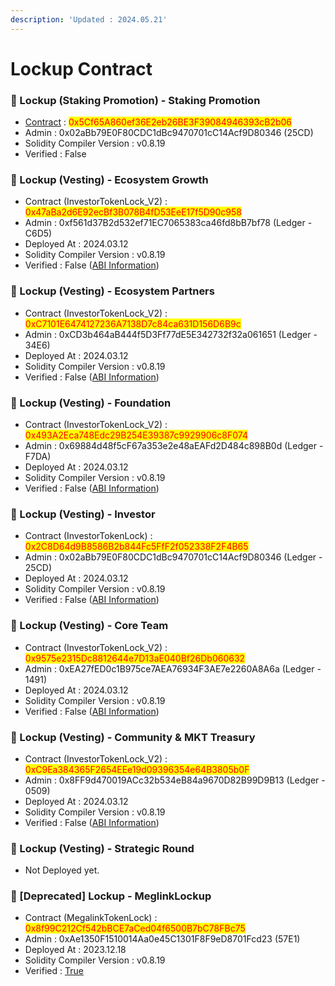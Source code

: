 ```yaml
---
description: 'Updated : 2024.05.21'
---
```


# Lockup Contract

### 📌 Lockup (Staking Promotion) - Staking Promotion

* [Contract](https://bscscan.com/address/0x5Cf65A860ef36E2eb26BE3F39084946393cB2b06)  : <mark style="color:red;">0x5Cf65A860ef36E2eb26BE3F39084946393cB2b06</mark>
* Admin : 0x02aBb79E0F80CDC1dBc9470701cC14Acf9D80346 (25CD)
* Solidity Compiler Version : v0.8.19
* Verified : False&#x20;



### 📌 Lockup (Vesting) - Ecosystem Growth

* Contract (InvestorTokenLock\_V2) : <mark style="color:red;">0x47aBa2d6E92ecBf3B078B4fD53EeE17f5D90c958</mark>
* Admin : 0xf561d37B2d532ef71EC7065383ca46fd8bB7bf78 (Ledger - C6D5)
* Deployed At : 2024.03.12
* Solidity Compiler Version : v0.8.19
* Verified : False ([ABI Information](https://mantisco.atlassian.net/wiki/spaces/BLOCKCHAIN/pages/428376865/CV+Contract+ABI))



### 📌 Lockup (Vesting) - Ecosystem Partners

* Contract (InvestorTokenLock\_V2) : <mark style="color:red;">0xC7101E6474127236A7138D7c84ca631D156D6B9c</mark>
* Admin : 0xCD3b464aB444f5D3Ff77dE5E342732f32a061651 (Ledger - 34E6)
* Deployed At : 2024.03.12
* Solidity Compiler Version : v0.8.19
* Verified : False ([ABI Information](https://mantisco.atlassian.net/wiki/spaces/BLOCKCHAIN/pages/428376865/CV+Contract+ABI))



### 📌 Lockup (Vesting) - Foundation

* Contract (InvestorTokenLock\_V2) : <mark style="color:red;">0x493A2Eca748Edc29B254E39387c9929906c8F074</mark>
* Admin : 0x69884d48f5cF67a353e2e48aEAFd2D484c898B0d (Ledger - F7DA)
* Deployed At : 2024.03.12
* Solidity Compiler Version : v0.8.19
* Verified : False ([ABI Information](https://mantisco.atlassian.net/wiki/spaces/BLOCKCHAIN/pages/428376865/CV+Contract+ABI))



### 📌 Lockup (Vesting) - Investor

* Contract (InvestorTokenLock) : <mark style="color:red;">0x2C8D64d9B8586B2b844Fc5FfF2f052338F2F4B65</mark>
* Admin : 0x02aBb79E0F80CDC1dBc9470701cC14Acf9D80346 (Ledger - 25CD)
* Deployed At : 2024.03.12
* Solidity Compiler Version : v0.8.19
* Verified : False ([ABI Information](https://mantisco.atlassian.net/wiki/spaces/BLOCKCHAIN/pages/428376865/CV+Contract+ABI))



### 📌 Lockup (Vesting) - Core Team

* Contract (InvestorTokenLock\_V2) : <mark style="color:red;">0x9575e2315Dc8812644e7D13aE040Bf26Db060632</mark>
* Admin : 0xEA27fED0c1B975ce7AEA76934F3AE7e2260A8A6a (Ledger - 1491)
* Deployed At : 2024.03.12
* Solidity Compiler Version : v0.8.19
* Verified : False ([ABI Information](https://mantisco.atlassian.net/wiki/spaces/BLOCKCHAIN/pages/428376865/CV+Contract+ABI))



### 📌 Lockup (Vesting) - Community & MKT Treasury

* Contract (InvestorTokenLock\_V2) : <mark style="color:red;">0xC9Ea384365F2654EEe19d09396354e64B3805b0F</mark>
* Admin : 0x8FF9d470019ACc32b534eB84a9670D82B99D9B13 (Ledger - 0509)
* Deployed At : 2024.03.12
* Solidity Compiler Version : v0.8.19
* Verified : False ([ABI Information](https://mantisco.atlassian.net/wiki/spaces/BLOCKCHAIN/pages/428376865/CV+Contract+ABI))



### 📌 Lockup (Vesting) - Strategic Round

* Not Deployed yet.



### 📌 \[Deprecated] Lockup - MeglinkLockup

* Contract (MegalinkTokenLock) : <mark style="color:red;">0x8f99C212Cf542bBCE7aCed04f6500B7bC78FBc75</mark>
* Admin : 0xAe1350F1510014Aa0e45C1301F8F9eD8701Fcd23 (57E1)
* Deployed At : 2023.12.18
* Solidity Compiler Version : v0.8.19
* Verified : [True](https://bscscan.com/address/0x8f99C212Cf542bBCE7aCed04f6500B7bC78FBc75#code)



